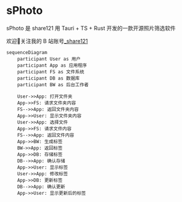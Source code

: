 # sPhoto

sPhoto 是 share121 用 Tauri + TS + Rust 开发的一款开源照片筛选软件

欢迎👏关注我的 B 站账号[_share121](https://b23.tv/UzIsd79)

```mermaid
sequenceDiagram
    participant User as 用户
    participant App as 应用程序
    participant FS as 文件系统
    participant DB as 数据库
    participant BW as 后台工作者

    User->>App: 打开文件夹
    App->>FS: 请求文件夹内容
    FS-->>App: 返回文件夹内容
    App->>User: 显示文件夹内容
    User->>App: 选择文件
    App->>FS: 请求文件内容
    FS-->>App: 返回文件内容
    App->>BW: 生成标签
    BW->>App: 返回标签
    App->>DB: 存储标签
    DB-->>App: 确认存储
    App->>User: 显示标签
    User->>App: 修改标签
    App->>DB: 更新标签
    DB-->>App: 确认更新
    App->>User: 显示更新后的标签
```
